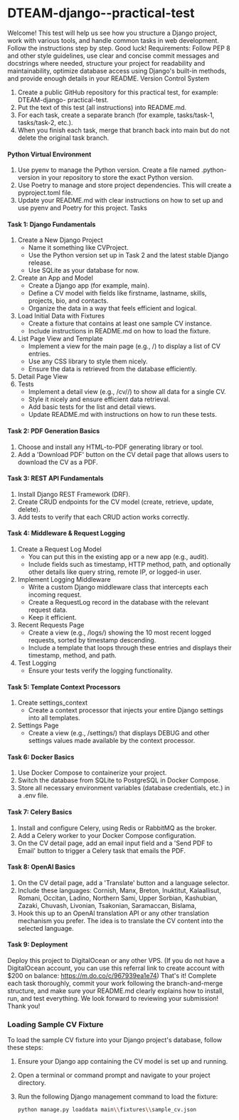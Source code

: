 # DTEAM-django--practical-test

Welcome! This test will help us see how you structure a Django project, work with various tools, and 
handle common tasks in web development. Follow the instructions step by step. Good luck! 
Requirements: 
Follow PEP 8 and other style guidelines, use clear and concise commit messages and docstrings 
where needed, structure your project for readability and maintainability, optimize database access 
using Django's built-in methods, and provide enough details in your README. 
Version Control System 

1. Create a public GitHub repository for this practical test, for example: DTEAM-django- 
practical-test. 
2. Put the text of this test (all instructions) into README.md. 
3. For each task, create a separate branch (for example, tasks/task-1, tasks/task-2, etc.). 
4. When you finish each task, merge that branch back into main but do not delete the original 
task branch. 
#### Python Virtual Environment 
1. Use pyenv to manage the Python version. Create a file named .python-version in your 
repository to store the exact Python version. 
2. Use Poetry to manage and store project dependencies. This will create a pyproject.toml file. 
3. Update your README.md with clear instructions on how to set up and use pyenv and Poetry for 
this project. 
Tasks 
#### Task 1: Django Fundamentals 
1. Create a New Django Project 
   * Name it something like CVProject.
   * Use the Python version set up in Task 2 and the latest stable Django release. 
   * Use SQLite as your database for now. 
2. Create an App and Model
   * Create a Django app (for example, main). 
   * Define a CV model with fields like firstname, lastname, skills, projects, bio, and 
    contacts. 
   * Organize the data in a way that feels efficient and logical. 
3. Load Initial Data with Fixtures 
   * Create a fixture that contains at least one sample CV instance.  
   * Include instructions in README.md on how to load the fixture. 
4. List Page View and Template 
   * Implement a view for the main page (e.g., /) to display a list of CV entries. 
   * Use any CSS library to style them nicely.
   * Ensure the data is retrieved from the database efficiently. 
5. Detail Page View
6. Tests 
   * Implement a detail view (e.g., /cv/<id>/) to show all data for a single CV. 
   * Style it nicely and ensure efficient data retrieval. 
   *  Add basic tests for the list and detail views. 
   * Update README.md with instructions on how to run these tests. 
#### Task 2: PDF Generation Basics 
1. Choose and install any HTML-to-PDF generating library or tool. 
2. Add a 'Download PDF' button on the CV detail page that allows users to download the CV as a 
PDF. 
#### Task 3: REST API Fundamentals 
1. Install Django REST Framework (DRF). 
2. Create CRUD endpoints for the CV model (create, retrieve, update, delete). 
3. Add tests to verify that each CRUD action works correctly. 
#### Task 4: Middleware & Request Logging 
1. Create a Request Log Model 
   * You can put this in the existing app or a new app (e.g., audit). 
   * Include fields such as timestamp, HTTP method, path, and optionally other details like 
   query string, remote IP, or logged-in user. 
2. Implement Logging Middleware 
   * Write a custom Django middleware class that intercepts each incoming request. 
   * Create a RequestLog record in the database with the relevant request data.
   * Keep it efficient. 
3. Recent Requests Page 
   * Create a view (e.g., /logs/) showing the 10 most recent logged requests, sorted by 
   timestamp descending. 
   * Include a template that loops through these entries and displays their timestamp, method, 
   and path. 
4. Test Logging 
   * Ensure your tests verify the logging functionality. 
#### Task 5: Template Context Processors 
1. Create settings_context 
   *   Create a context processor that injects your entire Django settings into all templates. 
2. Settings Page 
   *   Create a view (e.g., /settings/) that displays DEBUG and other settings values made 
   available by the context processor. 
#### Task 6: Docker Basics 
1. Use Docker Compose to containerize your project. 
2. Switch the database from SQLite to PostgreSQL in Docker Compose. 
3. Store all necessary environment variables (database credentials, etc.) in a .env file. 
#### Task 7: Celery Basics 
1. Install and configure Celery, using Redis or RabbitMQ as the broker. 
2. Add a Celery worker to your Docker Compose configuration. 
3. On the CV detail page, add an email input field and a 'Send PDF to Email' button to trigger a 
Celery task that emails the PDF. 
#### Task 8: OpenAl Basics 
1. On the CV detail page, add a 'Translate' button and a language selector. 
2. Include these languages: Cornish, Manx, Breton, Inuktitut, Kalaallisut, Romani, Occitan, Ladino, 
Northern Sami, Upper Sorbian, Kashubian, Zazaki, Chuvash, Livonian, Tsakonian, Saramaccan, 
Bislama, 
3. Hook this up to an OpenAl translation API or any other translation mechanism you prefer. The 
idea is to translate the CV content into the selected language. 
#### Task 9: Deployment 
Deploy this project to DigitalOcean or any other VPS. (If you do not have a DigitalOcean account, you 
can use this referral link to create account with $200 on balance: https://m.do.co/c/967939ea1e74) 
That's it! 
Complete each task thoroughly, commit your work following the branch-and-merge structure, and 
make sure your README.md clearly explains how to install, run, and test everything. We look forward 
to reviewing your submission! 
Thank you! 


### Loading Sample CV Fixture

To load the sample CV fixture into your Django project's database, follow these steps:

1. Ensure your Django app containing the CV model is set up and running.

2. Open a terminal or command prompt and navigate to your project directory.

3. Run the following Django management command to load the fixture:

   ```bash
   python manage.py loaddata main\\fixtures\\sample_cv.json